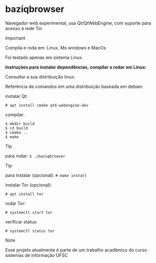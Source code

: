 # baziqbrowser
Navegador web experimental, usa Qt/QtWebEngine,  com suporte para acesso à rede Tor

> [!IMPORTANT]
Compila e roda em: Linux, Ms windows e MacOs

Foi testado apenas em sistema Linux.

**Instruções para instalar dependências, compilar e rodar em Linux:**

Consultar a sua distribuição linux.

Referência de comandos em uma distribuição baseada em debian:

instalar Qt:

` # apt install cmake qt6-webengine-dev `

compilar:

```
$ mkdir build
$ cd build
$ cmake ..
$ make
```

> [!TIP]
para rodar:
` $ ./baziqbrowser `

> [!TIP]
para instalar (opcional):
` # make install `

instalar Tor (opcional):

` # apt install tor `

rodar Tor:

` # systemctl start tor `

verificar status:

` # systemctl status tor `

> [!NOTE]
Esse projeto atualmente é parte de um trabalho acadêmico do curso sistemas de informação UFSC

